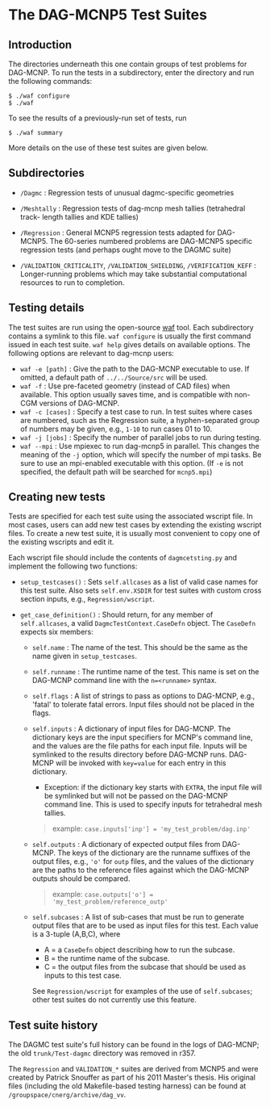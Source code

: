 # The DAG-MCNP5 Test Suites #

## Introduction ##

The directories underneath this one contain groups of test problems for
DAG-MCNP. To run the tests in a subdirectory, enter the directory and run the
following commands:

```
$ ./waf configure
$ ./waf
```

To see the results of a previously-run set of tests, run

```
$ ./waf summary
```

More details on the use of these test suites are given below.

## Subdirectories ##

*   `/Dagmc` : Regression tests of unusual dagmc-specific geometries

*   `/Meshtally` : Regression tests of dag-mcnp mesh tallies (tetrahedral track-
    length tallies and KDE tallies)

*   `/Regression` : General MCNP5 regression tests adapted for DAG-MCNP5. The
    60-series numbered problems are DAG-MCNP5 specific regression tests (and
    perhaps ought move to the DAGMC suite)

*   `/VALIDATION_CRITICALITY`, `/VALIDATION_SHIELDING`, `/VERIFICATION_KEFF` :
    Longer-running problems which may take substantial computational resources
    to run to completion.

## Testing details ##

The test suites are run using the open-source [waf] tool. Each subdirectory
contains a symlink to this file. `waf configure` is usually the first command
issued in each test suite. `waf help` gives details on available options. The
following options are relevant to dag-mcnp users:

*   `waf -e [path]` : Give the path to the DAG-MCNP executable to use. If
    omitted, a default path of `../../Source/src` will be used.
*   `waf -f` : Use pre-faceted geometry (instead of CAD files) when available.
    This option usually saves time, and is compatible with non-CGM versions of
    DAG-MCNP.
*   `waf -c [cases]` : Specify a test case to run.  In test suites where cases
    are numbered, such as the Regression suite, a hyphen-separated group of
    numbers may be given, e.g., `1-10` to run cases 01 to 10.
*   `waf -j [jobs]` : Specify the number of parallel jobs to run during testing.
*   `waf --mpi` : Use mpiexec to run dag-mcnp5 in parallel.  This changes the
    meaning of the `-j` option, which will specify the number of mpi tasks. Be
    sure to use an mpi-enabled executable with this option. (If `-e` is not
    specified, the default path will be searched for `mcnp5.mpi`)

## Creating new tests ##

Tests are specified for each test suite using the associated wscript file. In
most cases, users can add new test cases by extending the existing wscript
files. To create a new test suite, it is usually most convenient to copy one of
the existing wscripts and edit it.

Each wscript file should include the contents of `dagmcetsting.py` and implement
the following two functions:

*   `setup_testcases()` : Sets `self.allcases` as a list of valid case names for
    this test suite. Also sets `self.env.XSDIR` for test suites with custom
    cross section inputs, e.g., `Regression/wscript`.

*   `get_case_definition()` : Should return, for any member of `self.allcases`,
    a valid `DagmcTestContext.CaseDefn` object. The `CaseDefn` expects six
    members:
    
    *   `self.name` : The name of the test. This should be the same as the name
        given in `setup_testcases`.

    *   `self.runname` : The runtime name of the test.  This name is set on the
        DAG-MCNP command line with the `n=<runname>` syntax.

    *   `self.flags` : A list of strings to pass as options to DAG-MCNP, e.g.,
        'fatal' to tolerate fatal errors.  Input files should not be placed in
        the flags.

    *   `self.inputs` : A dictionary of input files for DAG-MCNP. The dictionary
        keys are the input specifiers for MCNP's command line, and the values
        are the file paths for each input file. Inputs will be symlinked to the
        results directory before DAG-MCNP runs. DAG-MCNP will be invoked with
        `key=value` for each entry in this dictionary.
        
        *   Exception: if the dictionary key starts with `EXTRA`, the input file
            will be symlinked but will not be passed on the DAG-MCNP command
            line. This is used to specify inputs for tetrahedral mesh tallies.

        > example: `case.inputs['inp'] = 'my_test_problem/dag.inp'`

    *   `self.outputs` : A dictionary of expected output files from DAG-MCNP.
        The keys of the dictionary are the runname suffixes of the output files,
        e.g., `'o'` for `outp` files, and the values of the dictionary are the
        paths to the reference files against which the DAG-MCNP outputs should
        be compared.

        > example: `case.outputs['o'] = 'my_test_problem/reference_outp'`

    *   `self.subcases` : A list of sub-cases that must be run to generate
        output files that are to be used as input files for this test. Each
        value is a 3-tuple (A,B,C), where
        
        *   A = a `CaseDefn` object describing how to run the subcase.
        *   B = the runtime name of the subcase.
        *   C = the output files from the subcase that should be used as inputs
            to this test case.

        See `Regression/wscript` for examples of the use of `self.subcases`;
        other test suites do not currently use this feature.

## Test suite history ##

The DAGMC test suite's full history can be found in the logs of DAG-MCNP; the
old `trunk/Test-dagmc` directory was removed in r357.

The `Regression` and `VALIDATION_*` suites are derived from MCNP5 and were
created by Patrick Snouffer as part of his 2011 Master's thesis. His original
files (including the old Makefile-based testing harness) can be found at
`/groupspace/cnerg/archive/dag_vv`.

[waf]: https://code.google.com/p/waf
